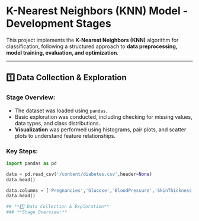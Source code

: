 # K-Nearest Neighbors (KNN) Model - Development Stages  

This project implements the **K-Nearest Neighbors (KNN)** algorithm for classification, following a structured approach to **data preprocessing, model training, evaluation, and optimization**.  

---

## **1️⃣ Data Collection & Exploration**  
### **Stage Overview:**  
- The dataset was loaded using `pandas`.  
- Basic exploration was conducted, including checking for missing values, data types, and class distributions.  
- **Visualization** was performed using histograms, pair plots, and scatter plots to understand feature relationships.  

### **Key Steps:**  
```python
import pandas as pd

data = pd.read_csv('/content/diabetes.csv',header=None)
data.head()

data.columns = ['Pregnancies','Glucose','BloodPressure','SkinThickness','Insulin','BMI','DiabetesPedigreeFunction','Age','Outcome']
data.head()

## **1️⃣ Data Collection & Exploration**  
### **Stage Overview:**  
